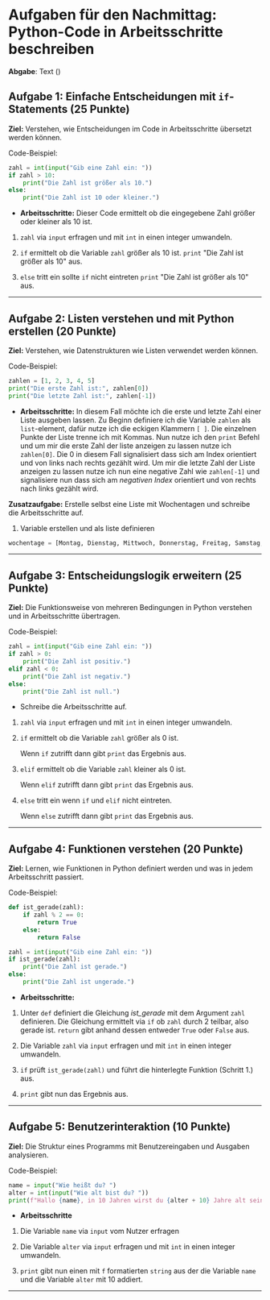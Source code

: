 
# Aufgaben für den Nachmittag: Python-Code in Arbeitsschritte beschreiben

**Abgabe**: Text ()

## Aufgabe 1: Einfache Entscheidungen mit `if`-Statements (25 Punkte)

**Ziel:** Verstehen, wie Entscheidungen im Code in Arbeitsschritte übersetzt werden können.

Code-Beispiel:

```python
zahl = int(input("Gib eine Zahl ein: "))
if zahl > 10:
    print("Die Zahl ist größer als 10.")
else:
    print("Die Zahl ist 10 oder kleiner.")
```

- **Arbeitsschritte:**
Dieser Code ermittelt ob die eingegebene Zahl größer oder kleiner als 10 ist.
1.  ``zahl`` via ``input`` erfragen und mit ``int`` in einen integer umwandeln.


2.  ``if`` ermittelt ob die Variable ``zahl`` größer als 10 ist.
    ``print`` "Die Zahl ist größer als 10" aus.


3.  ``else`` tritt ein sollte ``if`` nicht eintreten
    ``print`` "Die Zahl ist größer als 10" aus.

---

## Aufgabe 2: Listen verstehen und mit Python erstellen (20 Punkte)

**Ziel:** Verstehen, wie Datenstrukturen wie Listen verwendet werden können.

Code-Beispiel:

```python
zahlen = [1, 2, 3, 4, 5]
print("Die erste Zahl ist:", zahlen[0])
print("Die letzte Zahl ist:", zahlen[-1])
```

- **Arbeitsschritte:**
In diesem Fall möchte ich die erste und letzte Zahl einer Liste ausgeben lassen.
Zu Beginn definiere ich die Variable ``zahlen`` als ``list``-element, dafür nutze ich die eckigen Klammern ``[ ]``. Die einzelnen Punkte der Liste trenne ich mit Kommas.
Nun nutze ich den ``print`` Befehl und um mir die erste Zahl der liste anzeigen zu lassen nutze ich ``zahlen[0]``. Die 0 in diesem Fall signalisiert dass sich am Index orientiert und von links nach rechts gezählt wird. 
Um mir die letzte Zahl der Liste anzeigen zu lassen nutze ich nun eine negative Zahl wie ``zahlen[-1]`` und signalisiere nun dass sich am *negativen Index* orientiert und von rechts nach links gezählt wird.


**Zusatzaufgabe:** Erstelle selbst eine Liste mit Wochentagen und schreibe die Arbeitsschritte auf.

1. Variable erstellen und als liste definieren
```python
wochentage = [Montag, Dienstag, Mittwoch, Donnerstag, Freitag, Samstag, Sonntag]
```


---

## Aufgabe 3: Entscheidungslogik erweitern (25 Punkte)

**Ziel:** Die Funktionsweise von mehreren Bedingungen in Python verstehen und in Arbeitsschritte übertragen.

Code-Beispiel:

```python
zahl = int(input("Gib eine Zahl ein: "))
if zahl > 0:
    print("Die Zahl ist positiv.")
elif zahl < 0:
    print("Die Zahl ist negativ.")
else:
    print("Die Zahl ist null.")
```

- Schreibe die Arbeitsschritte auf.
1. ``zahl`` via ``input`` erfragen und mit ``int`` in einen integer umwandeln.

2. ``if`` ermittelt ob die Variable ``zahl`` größer als 0 ist.

    Wenn ``if`` zutrifft dann gibt ``print`` das Ergebnis aus.


3. ``elif`` ermittelt ob die Variable ``zahl`` kleiner als 0 ist.

    Wenn ``elif`` zutrifft dann gibt ``print`` das Ergebnis aus.


4. ``else`` tritt ein wenn ``if`` und ``elif`` nicht eintreten.

    Wenn ``else`` zutrifft dann gibt ``print`` das Ergebnis aus.
---

## Aufgabe 4: Funktionen verstehen (20 Punkte)

**Ziel:** Lernen, wie Funktionen in Python definiert werden und was in jedem Arbeitsschritt passiert.

Code-Beispiel:

```python
def ist_gerade(zahl):
    if zahl % 2 == 0:
        return True
    else:
        return False

zahl = int(input("Gib eine Zahl ein: "))
if ist_gerade(zahl):
    print("Die Zahl ist gerade.")
else:
    print("Die Zahl ist ungerade.")
```

- **Arbeitsschritte:**
1.  Unter ``def`` definiert die Gleichung *ist_gerade* mit dem Argument ``zahl`` definieren.
    Die Gleichung ermittelt via ``if`` ob ``zahl`` durch 2 teilbar, also gerade ist. 
    ``return`` gibt anhand dessen entweder ``True`` oder ``False`` aus.

2. Die Variable ``zahl`` via ``input`` erfragen und mit ``int`` in einen integer umwandeln.

3. ``if`` prüft ``ist_gerade(zahl)`` und führt die hinterlegte Funktion (Schritt 1.) aus.

4. ``print`` gibt nun das Ergebnis aus.
---

## Aufgabe 5: Benutzerinteraktion (10 Punkte)

**Ziel:** Die Struktur eines Programms mit Benutzereingaben und Ausgaben analysieren.

Code-Beispiel:

```python
name = input("Wie heißt du? ")
alter = int(input("Wie alt bist du? "))
print(f"Hallo {name}, in 10 Jahren wirst du {alter + 10} Jahre alt sein!")
```

- **Arbeitsschritte**
1. Die Variable ``name`` via ``input`` vom Nutzer erfragen


2. Die Variable ``alter`` via ``input`` erfragen und mit ``int`` in einen integer umwandeln.


3. ``print`` gibt nun einen mit ``f`` formatierten ``string`` aus der die Variable ``name`` und die Variable ``alter`` mit 10 addiert.
---
